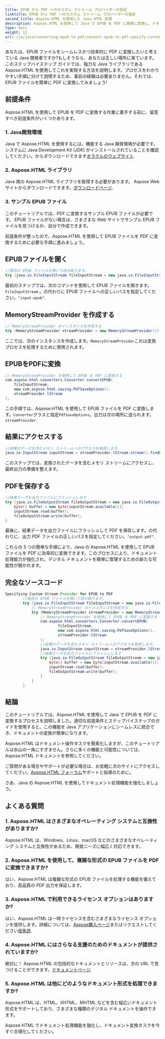 ```yaml
---
title: EPUB から PDF へのカスタム ストリーム プロバイダーの指定
linktitle: EPUB から PDF へのカスタム ストリーム プロバイダーの指定
second_title: Aspose.HTML を使用した Java HTML 処理
description: Aspose.HTML を使用して Java で EPUB を PDF に簡単に変換し、ドキュメント処理機能を強化する方法を学びます。
type: docs
weight: 11
url: /ja/java/converting-epub-to-pdf/convert-epub-to-pdf-specify-custom-stream-provider/
---
```


あなたは、EPUB ファイルをシームレスかつ効率的に PDF に変換したいと考えている Java 開発者ですか?もしそうなら、あなたは正しい場所に来ています。このステップバイステップ ガイドでは、強力な Java ライブラリである Aspose.HTML を使用してこれを実現する方法を説明します。プロセスをわかりやすい手順に分けて説明するため、事前の経験は必要ありません。それでは、EPUB ファイルを簡単に PDF に変換してみましょう!

## 前提条件

Aspose.HTML を使用して EPUB を PDF に変換する作業に着手する前に、留意すべき前提条件がいくつかあります。

### 1. Java開発環境

Java で Aspose.HTML を使用するには、機能する Java 開発環境が必要です。システムに Java Development Kit (JDK) がインストールされていることを確認してください。からダウンロードできます[オラクルのウェブサイト](https://www.oracle.com/java/technologies/javase-downloads.html).

### 2. Aspose.HTML ライブラリ

Java 用の Aspose.HTML ライブラリを取得する必要があります。 Aspose Web サイトからダウンロードできます。[ダウンロードページ](https://releases.aspose.com/html/java/).

### 3. サンプル EPUB ファイル

このチュートリアルでは、PDF に変換するサンプル EPUB ファイルが必要です。 EPUB ファイルがない場合は、さまざまな Web サイトでサンプル EPUB ファイルを見つけるか、自分で作成できます。

前提条件が整ったので、Aspose.HTML を使用して EPUB ファイルを PDF に変換するために必要な手順に進みましょう。

## EPUBファイルを開く

```java
//既存の EPUB ファイルを開いて読み取ります。
try (java.io.FileInputStream fileInputStream = new java.io.FileInputStream(Resources.input("input.epub"))) {
```

最初のステップでは、次のコマンドを使用して EPUB ファイルを開きます。`FileInputStream` 。の代わりに EPUB ファイルへの正しいパスを指定してください。`"input.epub"`.

## MemoryStreamProvider を作成する

```java
// MemoryStreamProvider のインスタンスを作成する
try (MemoryStreamProvider streamProvider = new MemoryStreamProvider()) {
```

ここでは、次のインスタンスを作成します。`MemoryStreamProvider`これは変換プロセスを処理するために使用されます。

## EPUBをPDFに変換

```java
// MemoryStreamProvider を使用して EPUB を PDF に変換する
com.aspose.html.converters.Converter.convertEPUB(
    fileInputStream,
    new com.aspose.html.saving.PdfSaveOptions(),
    streamProvider.lStream
);
```

この手順では、Aspose.HTML を使用して EPUB ファイルを PDF に変換します。`Converter`クラスと指定`PdfSaveOptions`。出力は次の場所に送られます。`streamProvider`.

## 結果にアクセスする

```java
//結果のデータを含むメモリ ストリームへのアクセスを取得します。
java.io.InputStream inputStream = streamProvider.lStream.stream().findFirst().get();
```

このステップでは、変換されたデータを含むメモリ ストリームにアクセスし、最終出力の準備を整えます。

## PDFを保存する

```java
//結果データを出力ファイルにフラッシュします
try (java.io.FileOutputStream fileOutputStream = new java.io.FileOutputStream(Resources.output("output.pdf"))) {
    byte[] buffer = new byte[inputStream.available()];
    inputStream.read(buffer);
    fileOutputStream.write(buffer);
}
```

最後に、結果データを出力ファイルにフラッシュして PDF を保存します。の代わりに、出力 PDF ファイルの正しいパスを指定してください。`"output.pdf"`.

これらの 5 つの簡単な手順により、Java の Aspose.HTML を使用して EPUB ファイルを PDF に効率的に変換できます。このプロセスにより、ドキュメント処理能力が強化され、デジタル ドキュメントを簡単に管理するための新たな可能性が開かれます。

## 完全なソースコード
```java
Specifying Custom Stream Provider for EPUB to PDF
        //既存の EPUB ファイルを開いて読み取ります。
        try (java.io.FileInputStream fileInputStream = new java.io.FileInputStream(Resources.input("input.epub"))) {
            // MemoryStreamProvider のインスタンスを作成する
            try (MemoryStreamProvider streamProvider = new MemoryStreamProvider()) {
                // MemoryStreamProvider を使用して EPUB を PDF に変換する
                com.aspose.html.converters.Converter.convertEPUB(
                        fileInputStream,
                        new com.aspose.html.saving.PdfSaveOptions(),
                        streamProvider.lStream
                );
                //結果のデータを含むメモリ ストリームへのアクセスを取得します。
                java.io.InputStream inputStream = streamProvider.lStream.stream().findFirst().get();
                //結果データを出力ファイルにフラッシュします
                try (java.io.FileOutputStream fileOutputStream = new java.io.FileOutputStream(Resources.output("output.pdf"))) {
                    byte[] buffer = new byte[inputStream.available()];
                    inputStream.read(buffer);
                    fileOutputStream.write(buffer);
                }
            }
        }
```

## 結論

このチュートリアルでは、Aspose.HTML を使用して Java で EPUB を PDF に変換するプロセスを説明しました。適切な前提条件とステップバイステップのガイドを使用すると、この機能を Java アプリケーションにシームレスに統合でき、ドキュメントの変換が簡単になります。

Aspose.HTML はドキュメント操作タスクを簡素化しますが、このチュートリアルは氷山の一角にすぎません。さらに多くの機能と可能性については、Aspose.HTML ドキュメントを参照してください。

ご質問がある場合やサポートが必要な場合は、お気軽に次のサイトにアクセスしてください。[Aspose.HTML フォーラム](https://forum.aspose.com/)サポートと指導のために。

さあ、Java の Aspose.HTML を使用してドキュメント処理機能を強化しましょう。

## よくある質問

### 1. Aspose.HTML はさまざまなオペレーティング システムと互換性がありますか?

Aspose.HTML は、Windows、Linux、macOS などのさまざまなオペレーティング システムと互換性があるため、開発ニーズに幅広く対応できます。

### 2. Aspose.HTML を使用して、複雑な形式の EPUB ファイルを PDF に変換できますか?

はい、Aspose.HTML は複雑な形式の EPUB ファイルを処理する機能を備えており、高品質の PDF 出力を保証します。

### 3. Aspose.HTML で利用できるライセンス オプションはありますか?

はい、Aspose.HTML は一時ライセンスを含むさまざまなライセンス オプションを提供します。詳細については、[Aspose購入ページ](https://purchase.aspose.com/buy)またはリクエストしてください[仮免許](https://purchase.aspose.com/temporary-license/).

### 4. Aspose.HTML にはさらなる支援のためのドキュメントが提供されていますか?

絶対に！ Aspose.HTML の包括的なドキュメントとリソースは、次の URL で見つけることができます。[ドキュメントページ](https://reference.aspose.com/html/java/).

### 5. Aspose.HTML は他にどのようなドキュメント形式を処理できますか?

Aspose.HTML は、HTML、XHTML、MHTML などを含む幅広いドキュメント形式をサポートしており、さまざまな種類のデジタル ドキュメントを操作できます。

Aspose.HTML でドキュメント処理機能を強化し、ドキュメント変換タスクを今すぐ合理化してください。
